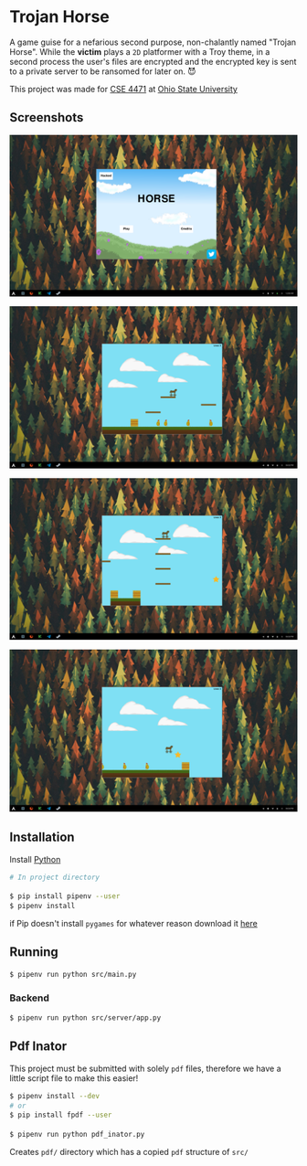 # Trojan Horse

A game guise for a nefarious second purpose, non-chalantly named "Trojan Horse".
While the **victim** plays a `2D` platformer with a Troy theme, in a second
process the user's files are encrypted and the encrypted key is sent
to a private server to be ransomed for later on. 😈

This project was made for [CSE
4471](https://cse.osu.edu/courses/information-security-4471) at [Ohio State University](https://www.osu.edu/)

## Screenshots

![Start Screen](./screenshots/start_screen.png)

![Greek Soldiers](./screenshots/greek_soldier.png)

![Platforming](./screenshots/platform_puzzles.png)

![Get the Star](./screenshots/reach_the_objective.png)

## Installation

Install [Python](https://www.python.org/downloads/)

```sh
# In project directory

$ pip install pipenv --user
$ pipenv install
```

if Pip doesn't install `pygames` for whatever reason download it [here](https://www.pygame.org/downloads.shtml)

## Running

```sh
$ pipenv run python src/main.py
```

### Backend

```sh
$ pipenv run python src/server/app.py
```

## Pdf Inator

This project must be submitted with solely `pdf` files, therefore we have a
little script file to make this easier!

```sh
$ pipenv install --dev
# or
$ pip install fpdf --user

$ pipenv run python pdf_inator.py
```

Creates `pdf/` directory which has a copied `pdf` structure of `src/`
